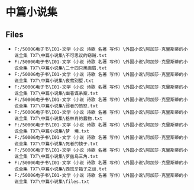 # 中篇小说集

## Files

- `F:/5000G电子书\I01-文学（小说 诗歌 名著 写作）\外国小说\阿加莎·克里斯蒂的小说全集 TXT\中篇小说集\不可思议的窃贼.txt`
- `F:/5000G电子书\I01-文学（小说 诗歌 名著 写作）\外国小说\阿加莎·克里斯蒂的小说全集 TXT\中篇小说集\二十四只黑画眉.txt`
- `F:/5000G电子书\I01-文学（小说 诗歌 名著 写作）\外国小说\阿加莎·克里斯蒂的小说全集 TXT\中篇小说集\夜莺别墅.txt`
- `F:/5000G电子书\I01-文学（小说 诗歌 名著 写作）\外国小说\阿加莎·克里斯蒂的小说全集 TXT\中篇小说集\幽巷谋杀案.txt`
- `F:/5000G电子书\I01-文学（小说 诗歌 名著 写作）\外国小说\阿加莎·克里斯蒂的小说全集 TXT\中篇小说集\弱者的愤怒.txt`
- `F:/5000G电子书\I01-文学（小说 诗歌 名著 写作）\外国小说\阿加莎·克里斯蒂的小说全集 TXT\中篇小说集\格林肖的蠢物.txt`
- `F:/5000G电子书\I01-文学（小说 诗歌 名著 写作）\外国小说\阿加莎·克里斯蒂的小说全集 TXT\中篇小说集\梦　境.txt`
- `F:/5000G电子书\I01-文学（小说 诗歌 名著 写作）\外国小说\阿加莎·克里斯蒂的小说全集 TXT\中篇小说集\死者的镜子.txt`
- `F:/5000G电子书\I01-文学（小说 诗歌 名著 写作）\外国小说\阿加莎·克里斯蒂的小说全集 TXT\中篇小说集\罗兹岛三角.txt`
- `F:/5000G电子书\I01-文学（小说 诗歌 名著 写作）\外国小说\阿加莎·克里斯蒂的小说全集 TXT\中篇小说集\西班牙箱子之谜.txt`
- `F:/5000G电子书\I01-文学（小说 诗歌 名著 写作）\外国小说\阿加莎·克里斯蒂的小说全集 TXT\中篇小说集\files.txt`
